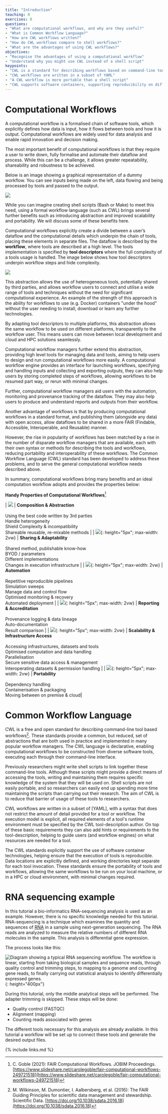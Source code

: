 ```yaml
---
title: "Introduction"
teaching: 0
exercises: 0
questions:
- "What are computational workflows, and why are they useful?"
- "What is Common Workflow Language?"
- "How are CWL workflows written?"
- "How do CWL workflows compare to shell workflows?"
- "What are the advantages of using CWL workflows?"
objectives:
- "Recognise the advantages of using a computational workflow"
- "Understand why you might use CWL instead of a shell script"
keypoints:
- "CWL is a standard for describing workflows based on command-line tools"
- "CWL workflows are written in a subset of YAML"
- "A CWL workflow is more portable than a shell script"
- "CWL supports software containers, supporting reproducibility on different machines"
---
```


# Computational Workflows

A computational workflow is a formalised chain of software tools, which explicitly defines how data is input, how it flows between tools and how it is output. Computational workflows are widely used for data analysis and enable rapid innovation and decision making.

The most important benefit of computational workflows is that they require a user to write down, fully formalise and automate their dataflow and process. While this can be a challenge, it allows greater repeatability, shareability and robustness to be achieved.

Below is an image showing a graphical representation of a dummy workflow. You can see inputs being made on the left, data flowing and being processed by tools and passed to the output.

![]({{page.root}}/fig/dummy_workflow.png)

While you can imagine creating shell scripts (Bash or Make) to meet this need, using a formal workflow language (such as CWL) brings several further benefits such as introducing abstraction and improved scalability and portability. We will discuss some of these benefits here.

Computational workflows explicitly create a divide between a user’s dataflow and the computational details which underpin the chain of tools, placing these elements in separate files. The dataflow is described by the **workflow**, where tools are described at a high level. The tools implementation is specified by **tool descriptors** where the full complexity of a tools usage is handled. The image below shows how tool descriptors underpin workflow steps and hide complexity.

![]({{page.root}}/fig/dummy_workflow_tooldescriptors.png)

This abstraction allows the use of heterogeneous tools, potentially shared by third parties, and allows workflow users to connect and utilise a wide range of tools and techniques without the need for significant computational experience. An example of the strength of this approach is the ability for workflows to use (e.g. Docker) containers "under the hood" without the user needing to install, download or learn any further technologies.

By adapting tool descriptors to multiple platforms, this abstraction allows the same workflow to be used on different platforms, transparently to the workflow user. This means users can move between local development and cloud and HPC solutions seamlessly.

Computational workflow managers further extend this abstraction, providing high level tools for managing data and tools, aiming to help users to design and run computational workflows more easily. A computational workflow engine provides an interface for launching workflows, specifying and handling inputs and collecting and exporting outputs, they can also help users by storing completed steps of workflows, allowing workflows to be resumed part way, or rerun with minimal changes.

Further, computational workflow managers aid users with the automation, monitoring and provenance tracking of the dataflow. They may also help users to produce and understand reports and outputs from their workflow.

Another advantage of workflows is that by producing computational workflows in a standard format, and publishing them (alongside any data) with open access, allow dataflows to be shared in a more FAIR (Findable, Accessible, Interoperable, and Reusable) manner.

However, the rise in popularity of workflows has been matched by a rise in the number of disparate workflow managers that are available, each with their own syntax or methods for describing the tools and workflows, reducing portability and interoperability of these workflows. The Common Workflow Language (CWL) standard has been developed to address these problems, and to serve the general computational workflow needs described above.

In summary, computational workflows bring many benefits and an ideal computation workflow adopts and provides the properties below:

**Handy Properties of Computational Workflows**[^2]

| ![]({{page.root}}/fig/PropsCompute01.png) | **Composition & Abstraction**  <br><br>  Using the best code written by 3rd parties <br> Handle heterogeneity <br> Shield Complexity & incompatibility <br> Shareable reusable, re-mixable methods |
| ![]({{page.root}}/fig/PropsCompute02.png){: height="5px"; max-width: 2vw} | **Sharing & Adaptability** <br><br> Shared method, publishable know-how <br> BYOD / parameters <br> Different implementations <br> Changes in execution infrastructure |
| ![]({{page.root}}/fig/PropsCompute03.png){: height="5px"; max-width: 2vw} | **Automation** <br><br>  Repetitive reproducible pipelines <br> Simulation sweeps <br> Manage data and control flow <br> Optimised monitoring & recovery <br> Automated deployment |
| ![]({{page.root}}/fig/PropsCompute04.png){: height="5px"; max-width: 2vw} | **Reporting & Accreditation** <br><br>  Provenance logging & data lineage <br> Auto-documentation <br> Result comparison |
| ![]({{page.root}}/fig/PropsCompute05.png){: height="5px"; max-width: 2vw} | **Scalability & Infrastructure Access** <br><br> Accessing infrastructures, datasets and tools <br> Optimised computation and data handling <br> Parallelisation <br> Secure sensitive data access & management <br> Interoperating datasets & permission handling |
| ![]({{page.root}}/fig/PropsCompute06.png){: height="5px"; max-width: 2vw} | **Portability** <br><br> Dependency handling <br> Containerisation & packaging <br> Moving between on premise & cloud|

# Common Workflow Language

CWL is a free and open standard for describing command-line tool based workflows[^3].
These standards provide a common, but reduced, set of abstractions that are both used in
practice and implemented in many popular workflow managers.
The CWL language is declarative, enabling computational workflows to be constructed from
diverse software tools, executing each through their command-line interface.

Previously researchers might write shell scripts to link together these command-line tools.
Although these scripts might provide a direct means of accessing the tools, writing and
maintaining them requires specific knowledge of the system that they will be used on.
Shell scripts are not easily portable, and so researchers can easily end up spending more
time maintaining the scripts than carrying out their research.
The aim of CWL is to reduce that barrier of usage of these tools to researchers.

CWL workflows are written in a subset of [YAML], with a syntax that does not restrict the
amount of detail provided for a tool or workflow.
The execution model is explicit, all required elements of a tool's runtime environment
must be specified by the CWL tool-description author.
On top of these basic requirements they can also add hints or requirements to the
tool-description, helping to guide users (and workflow engines) on what resources are
needed for a tool.

The CWL standards explicitly support the use of software container technologies, helping
ensure that the execution of tools is reproducible.
Data locations are explicitly defined, and working directories kept separate for each tool invocation.
These standards ensure the portability of tools and workflows, allowing the same workflows
to be run on your local machine, or in a HPC or cloud environment, with minimal changes required.

# RNA sequencing example

In this tutorial a bio-informatics RNA-sequencing analysis is used as an example. However,
there is no specific knowledge needed for this tutorial.
RNA-sequencing is a technique which examines the quantity and sequences of
[RNA](https://en.wikipedia.org/wiki/RNA) in a sample using next-generation sequencing.
The RNA reads are analyzed to measure the relative numbers of different RNA molecules in
the sample. This analysis is differential gene expression.

The process looks like this:

![Diagram showing a typical RNA sequencing workflow. The workflow is linear, starting from taking biological samples and sequence reads, through quality control and trimming steps, to mapping to a genome and counting gene reads, to finally carrying out statistical analysis to identify differentially expressed genes.]({{page.root}}/fig/RNAseqWorkflow.png){: height="400px"}

During this tutorial, only the middle analytical steps will be performed. The adapter trimming is skipped.
These steps will be done:
- Quality control (FASTQC)
- Alignment (mapping)
- Counting reads associated with genes

The different tools necessary for this analysis are already available. In this tutorial a
workflow will be set up to connect these tools and generate the desired output files.

{% include links.md %}

[^1]: M. R. Gryk and B. Ludäscher (2017): Workflows and Provenance: Toward Information Science Solutions for the Natural Sciences. Library Trends. [https://doi.org/10.1353/lib.2017.0018](https://doi.org/10.1353/lib.2017.0018)
[^2]: C. Goble (2021): FAIR Computational Workflows. JOBIM Proceedings. [https://www.slideshare.net/carolegoble/fair-computational-workflows-249721518](https://www.slideshare.net/carolegoble/fair-computational-workflows-249721518)
[^3]: M. Wilkinson, M. Dumontier, I. Aalbersberg, et al. (2016): The FAIR Guiding Principles for scientific data management and stewardship. Scientific Data. [https://doi.org/10.1038/sdata.2016.18](https://doi.org/10.1038/sdata.2016.18)
[^4]: M. R. Crusoe, S. Abeln, A. Iosup, P. Amstutz, J. Chilton, N. Tijanić, H. Ménager, S. Soiland-Reyes, B. Gavrilović, C. Goble, The CWL Community (2021): Methods Included: Standardizing Computational Reuse and Portability with the Common Workflow Language. Communication of the ACM. [https://doi.org/10.1145/3486897](https://doi.org/10.1145/3486897)
[YAML]: http://www.commonwl.org/user_guide/yaml/
